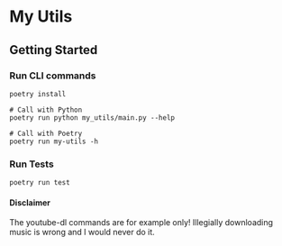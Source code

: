 # My Utils

## Getting Started

### Run CLI commands

```shell
poetry install

# Call with Python
poetry run python my_utils/main.py --help

# Call with Poetry
poetry run my-utils -h
```

### Run Tests

```shell
poetry run test
```

#### Disclaimer

The youtube-dl commands are for example only! Illegially downloading music is wrong and I would never do it.

